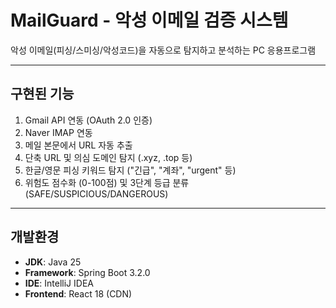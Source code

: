# MailGuard - 악성 이메일 검증 시스템

악성 이메일(피싱/스미싱/악성코드)을 자동으로 탐지하고 분석하는 PC 응용프로그램

---

## 구현된 기능

1. Gmail API 연동 (OAuth 2.0 인증)
2. Naver IMAP 연동
3. 메일 본문에서 URL 자동 추출
4. 단축 URL 및 의심 도메인 탐지 (.xyz, .top 등)
5. 한글/영문 피싱 키워드 탐지 ("긴급", "계좌", "urgent" 등)
6. 위험도 점수화 (0-100점) 및 3단계 등급 분류 (SAFE/SUSPICIOUS/DANGEROUS)
---

## 개발환경

- **JDK**: Java 25
- **Framework**: Spring Boot 3.2.0
- **IDE**: IntelliJ IDEA
- **Frontend**: React 18 (CDN)
